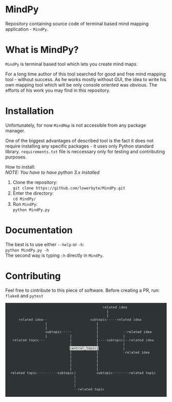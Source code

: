 # MindPy
Repository containing source code of terminal based mind mapping application - `MindPy`.

# What is MindPy?
`MindPy` is terminal based tool which lets you create mind maps.

For a long time author of this tool searched for good and free mind mapping tool - without success. As he works mostly without GUI, the idea to write his own mapping tool which will be only console oriented was obvious. The efforts of his work you may find in this repository.

# Installation
Unfortunately, for now `MindMap` is not accessible from any package manager.

One of the biggest advantages of described tool is the fact it does not require installing any specific packages - it uses only Python standard library.
`requirements.txt` file is neccessary only for testing and contributing purposes.

How to install:  
_NOTE: You have to have python 3.x installed_
1. Clone the repository:  
`git clone https://github.com/lowerbyte/MindPy.git`
2. Enter the directory:  
`cd MindPy/`
3. Run `MindPy`:  
`python MindPy.py`

# Documentation
The best is to use either `--help` or `-h`:  
`python MindPy.py -h`  
The second way is typing `:h` directly in `MindPy`.

# Contributing
Feel free to cintribute to this piece of software.
Before creating a PR, run:  
`flake8` and `pytest`

![pic](/blob/readme_pic.png)